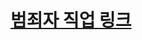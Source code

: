 # [범죄자 직업 링크](https://stat.kosis.kr/statHtml_host/statHtml.do?orgId=132&tblId=DT_13204_4102&dbUser=NSI_IN_132)
